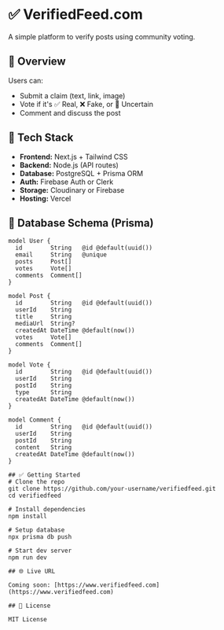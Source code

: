 # ✅ VerifiedFeed.com

A simple platform to verify posts using community voting.

## 🚀 Overview
Users can:

* Submit a claim (text, link, image)
* Vote if it's ✅ Real, ❌ Fake, or 🤔 Uncertain
* Comment and discuss the post

## 🧰 Tech Stack

* **Frontend:** Next.js + Tailwind CSS
* **Backend:** Node.js (API routes)
* **Database:** PostgreSQL + Prisma ORM
* **Auth:** Firebase Auth or Clerk
* **Storage:** Cloudinary or Firebase
* **Hosting:** Vercel

## 🧱 Database Schema (Prisma)

```prisma
model User {
  id        String   @id @default(uuid())
  email     String   @unique
  posts     Post[]
  votes     Vote[]
  comments  Comment[]
}

model Post {
  id        String   @id @default(uuid())
  userId    String
  title     String
  mediaUrl  String?
  createdAt DateTime @default(now())
  votes     Vote[]
  comments  Comment[]
}

model Vote {
  id        String   @id @default(uuid())
  userId    String
  postId    String
  type      String
  createdAt DateTime @default(now())
}

model Comment {
  id        String   @id @default(uuid())
  userId    String
  postId    String
  content   String
  createdAt DateTime @default(now())
}

## ✅ Getting Started
# Clone the repo
git clone https://github.com/your-username/verifiedfeed.git
cd verifiedfeed

# Install dependencies
npm install

# Setup database
npx prisma db push

# Start dev server
npm run dev

## 🌐 Live URL

Coming soon: [https://www.verifiedfeed.com](https://www.verifiedfeed.com)

## 📜 License

MIT License
